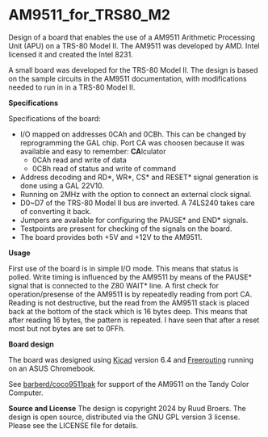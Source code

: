 # AM9511_for_TRS80_M2
Design of a board that enables the use of a AM9511 Arithmetic Processing Unit (APU) on a TRS-80 Model II.
The AM9511 was developed by AMD.
Intel licensed it and created the Intel 8231.

A small board was developed for the TRS-80 Model II. The design is based on the sample circuits in the AM9511 documentation, with modifications needed to run in in a TRS-80 Model II. 

**Specifications**

Specifications of the board:
- I/O mapped on addresses 0CAh and 0CBh. This can be changed by reprogramming the GAL chip. Port CA was choosen because it was available and easy to remember: **CA**lculator
  - 0CAh  read and write of data
  - 0CBh  read of status and write of command
- Address decoding and RD*, WR*, CS* and RESET* signal generation is done using a GAL 22V10.
- Running on 2MHz with the option to connect an external clock signal.
- D0~D7 of the TRS-80 Model II bus are inverted. A 74LS240 takes care of converting it back.
- Jumpers are available for configuring the PAUSE* and END* signals.
- Testpoints are present for checking of the signals on the board.
- The board provides both +5V and +12V to the AM9511.

**Usage**

First use of the board is in simple I/O mode. This means that status is polled. Write timing is influenced by the AM9511 by means of the PAUSE* signal that is connected to the Z80 WAIT* line.
A first check for operation/presense of the AM9511 is by repeatedly reading from port CA. Reading is not destructive, but the read from the AM9511 stack is placed back at the bottom of the stack which is 16 bytes deep.
This means that after reading 16 bytes, the pattern is repeated. I have seen that after a reset most but not bytes are set to 0FFh.

**Board design**

The board was designed using [Kicad](https://www.kicad.org/) version 6.4 and [Freerouting](https://github.com/freerouting/freerouting/) running on an ASUS Chromebook.

See [barberd/coco9511pak](https://github.com/barberd/coco9511pak) for support of the AM9511 on the Tandy Color Computer.


**Source and License**
The design is copyright 2024 by Ruud Broers. The design is open source, distributed via the GNU GPL version 3 license. Please see the LICENSE file for details.

